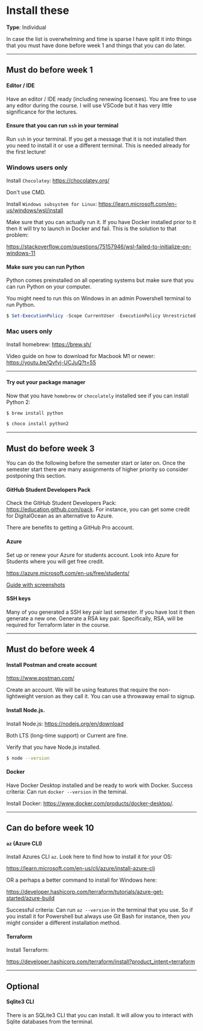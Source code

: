 # Install these 

**Type**: Individual

In case the list is overwhelming and time is sparse I have split it into things that you must have done before week 1 and things that you can do later.

---

## Must do before week 1


#### Editor / IDE

Have an editor / IDE ready (including renewing licenses). You are free to use any editor during the course. I will use VSCode but it has very little significance for the lectures. 


#### Ensure that you can run `ssh` in your terminal

Run `ssh` in your terminal. If you get a message that it is not installed then you need to install it or use a different terminal. This is needed already for the first lecture!


### Windows users only

Install `Chocolatey`: https://chocolatey.org/

Don't use CMD. 

Install `Windows subsystem for Linux`: https://learn.microsoft.com/en-us/windows/wsl/install

Make sure that you can actually run it. If you have Docker installed prior to it then it will try to launch in Docker and fail. This is the solution to that problem:

https://stackoverflow.com/questions/75157946/wsl-failed-to-initialize-on-windows-11


#### Make sure you can run Python

Python comes preinstalled on all operating systems but make sure that you can run Python on your computer. 

You might need to run this on Windows in an admin Powershell terminal to run Python. 

```powershell
$ Set-ExecutionPolicy -Scope CurrentUser -ExecutionPolicy Unrestricted
```


### Mac users only

Install homebrew: https://brew.sh/

Video guide on how to download for Macbook M1 or newer: https://youtu.be/Qvfvj-UCJuQ?t=55

---

#### Try out your package manager

Now that you have `homebrew` or `chocolately` installed see if you can install Python 2:

```bash
$ brew install python
```

```powershell
$ choco install python2
```

---

## Must do before week 3

You can do the following before the semester start or later on. Once the semester start there are many assignments of higher priority so consider postponing this section.

#### GitHub Student Developers Pack

Check the GitHub Student Developers Pack: https://education.github.com/pack. For instance, you can get some credit for DigitalOcean as an alternative to Azure.

There are benefits to getting a GitHub Pro account. 


#### Azure

Set up or renew your Azure for students account. Look into Azure for Students where you will get free credit.

https://azure.microsoft.com/en-us/free/students/

[Guide with screenshots](./how_to_renew_azure_for_students/how_to_renew_azure_for_students.md)


#### SSH keys

Many of you generated a SSH key pair last semester. If you have lost it then generate a new one. Generate a RSA key pair. Specifically, RSA, will be required for Terraform later in the course.

---

## Must do before week 4

#### Install Postman and create account

https://www.postman.com/

Create an account. We will be using features that require the non-lightweight version as they call it. You can use a throwaway email to signup. 


#### Install Node.js. 

Install Node.js: https://nodejs.org/en/download

Both LTS (long-time support) or Current are fine. 

Verify that you have Node.js installed. 

```bash 
$ node --version
```

#### Docker

Have Docker Desktop installed and be ready to work with Docker. Success criteria: Can run `docker --version` in the teminal. 

Install Docker: https://www.docker.com/products/docker-desktop/.


---

## Can do before week 10

#### `az` (Azure CLI)

Install Azures CLI `az`. Look here to find how to install it for your OS:

https://learn.microsoft.com/en-us/cli/azure/install-azure-cli

OR a perhaps a better command to install for Windows here:

https://developer.hashicorp.com/terraform/tutorials/azure-get-started/azure-build

Successful criteria: Can run `az --version` in the terminal that you use. So if you install it for Powershell but always use Git Bash for instance, then you might consider a different installation method.

#### Terraform

Install Terraform:

https://developer.hashicorp.com/terraform/install?product_intent=terraform

---

## Optional

#### Sqlite3 CLI

There is an SQLite3 CLI that you can install. It will allow you to interact with Sqlite databases from the terminal.


<!-- #### Install Poetry

Still unsure if this will be used in the course so this is very optional for now.

https://python-poetry.org/docs/main/ -->



